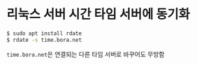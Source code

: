 # 리눅스 서버 시간 타임 서버에 동기화

```bash
$ sudo apt install rdate
$ rdate -s time.bora.net  
```

`time.bora.net`은 연결되는 다른 타임 서버로 바꾸어도 무방함